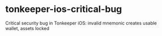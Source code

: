 # tonkeeper-ios-critical-bug
Critical security bug in Tonkeeper iOS: invalid mnemonic creates usable wallet, assets locked
